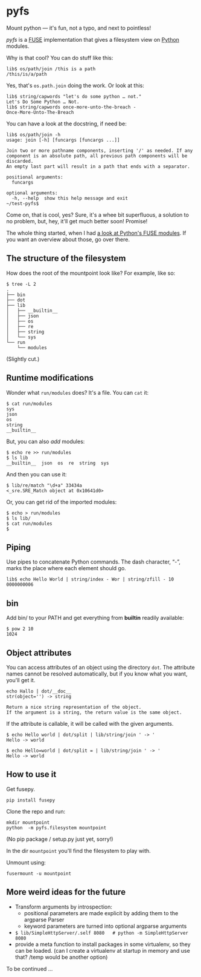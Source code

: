 # pyfs


Mount python — it's fun, not a typo, and next to pointless!

*pyfs* is a [FUSE](http://fuse.sourceforge.net/) implementation that gives a filesystem view on [Python](http://www.python.org/) modules.

Why is that cool? You can do stuff like this:

    lib$ os/path/join /this is a path
    /this/is/a/path

Yes, that's `os.path.join` doing the work. Or look at this:

    lib$ string/capwords "let's do some python … not."
    Let's Do Some Python … Not.
	lib$ string/capwords once-more-unto-the-breach -
	Once-More-Unto-The-Breach

You can have a look at the docstring, if need be:

    lib$ os/path/join -h
    usage: join [-h] [funcargs [funcargs ...]]
    
    Join two or more pathname components, inserting '/' as needed. If any
    component is an absolute path, all previous path components will be discarded.
    An empty last part will result in a path that ends with a separator.
    
    positional arguments:
      funcargs
    
    optional arguments:
      -h, --help  show this help message and exit
    ~/test-pyfs$ 
    

Come on, that is cool, yes? Sure, it's a whee bit superfluous, a solution to no problem, but, hey, it'll get much better soon! Promise!

The whole thing started, when I had [a look at Python's FUSE modules](http://mknecht.github.io/fuse-and-python/). If you want an overview about those, go over there.


## The structure of the filesystem

How does the root of the mountpoint look like? For example, like so:

    $ tree -L 2
    .
    ├── bin
    ├── dot
    ├── lib
    │   ├── __builtin__
    │   ├── json
    │   ├── os
    │   ├── re
    │   ├── string
    │   └── sys
    └── run
        └── modules
    
(Slightly cut.)

## Runtime modifications

Wonder what `run/modules` does? It's a file. You can `cat` it:

    $ cat run/modules 
    sys
    json
    os
    string
    __builtin__

But, you can also *add* modules:

    $ echo re >> run/modules 
	$ ls lib
	__builtin__  json  os  re  string  sys

And then you can use it:

	$ lib/re/match "\d+a" 33434a
	<_sre.SRE_Match object at 0x10641d0>

Or, you can get rid of the imported modules:

    $ echo > run/modules 
    $ ls lib/
    $ cat run/modules 
    $ 

## Piping

Use pipes to concatenate Python commands. The dash character, “-”, marks the place where each element should go.

	lib$ echo Hello World | string/index - Wor | string/zfill - 10
	0000000006

## bin

Add bin/ to your PATH and get everything from __builtin__ readily available:

    $ pow 2 10
	1024

## Object attributes

You can access attributes of an object using the directory `dot`. The attribute names cannot be resolved automatically, but if you know what you want, you'll get it.

    echo Hallo | dot/__doc__
    str(object='') -> string
    
    Return a nice string representation of the object.
    If the argument is a string, the return value is the same object.

If the attribute is callable, it will be called with the given arguments.

    $ echo Hello world | dot/split | lib/string/join ' -> '
    Hello -> world

    $ echo Hello=world | dot/split = | lib/string/join ' -> '
    Hello -> world

## How to use it

Get fusepy.

    pip install fusepy

Clone the repo and run:

	mkdir mountpoint
    python  -m pyfs.filesystem mountpoint

(No pip package / setup.py just yet, sorry!)

In the dir `mountpoint` you'll find the filesystem to play with.

Unmount using:

    fusermount -u mountpoint


## More weird ideas for the future

* Transform arguments by introspection:
  * positional parameters are made explicit by adding them to the argparse Parser
  * keyword parameters are turned into optional argparse arguments
* `$ lib/SimpleHttpServer/.self 8080   # python -m SimpleHttpServer 8080`
* provide a meta function to install packages in some virtualenv, so they can be loaded. (can I create a virtualenv at startup in memory and use that? /temp would be another option)

To be continued …
